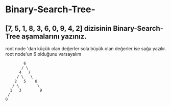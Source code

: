 # Binary-Search-Tree-

## [7, 5, 1, 8, 3, 6, 0, 9, 4, 2] dizisinin Binary-Search-Tree aşamalarını yazınız.

root node 'dan küçük olan değerler sola büyük olan değerler ise sağa yazılır.  
root node'un 6 olduğunu varsayalım 

```
        6            
       / \
      4   7
     / \   \
    2   5    8
   / \        \
  1   3        9                       
 /                                  
0                                
```